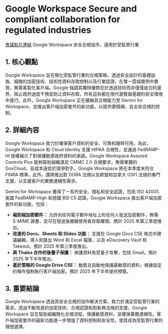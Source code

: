 # Google Workspace Secure and compliant collaboration for regulated industries
[會議影片連結](https://www.youtube.com/watch?v=E2YbBzx9bvc)
Google Workspace 安全合規協作，適用於受監管行業

## 1. 核心觀點

Google Workspace 旨在簡化受監管行業的合規策略，透過安全設計的基礎設施、細緻的加密技術、技術性資料存取控制以及行業認證，在單一雲端實例中實現，無需客製化客戶端。Google 強調其獨特優勢在於透過技術而非僅僅是合約邊界，阻止政府過度干預並防止資料存取，所有這些都在現代瀏覽器基礎的安全環境中進行。此外，Google Workspace 正在擴展其合規能力至 Gemini for Workspace，並推出客戶端加密套件的新功能，以提供更精細、自主和合規的控制。

## 2. 詳細內容

Google Workspace 致力於確保客戶資料的安全、可靠和隨時可用。為此，Google Workspace 和 Cloud Identity 支援 HIPAA 合規性，並通過 FedRAMP-HI 授權展示了對保護敏感政府資料的承諾。Google Workspace Assured Controls Plus 能夠幫助組織滿足 CMMC 2.0 合規要求，無需單獨的 GovCloud，且成本遠低於競爭對手。Google Workspace 將在本季度末符合 FINRA 標準。此外，還將推出對 DORA 法規以及歐盟和加拿大 OSFI 法規的專門支援，以支援客戶的業務連續性需求。

Gemini for Workspace 獲得了一系列安全、隱私和安全認證，包括 ISO 42001、美國 FedRAMP-High 和德國 BSI C5 認證。Google Workspace 推出客戶端加密套件的新功能，包括：

*   **端到端加密郵件：** 允許向任何電子郵件地址上的任何人發送加密郵件，無需 S-MIME 證書，並可在發送後撤銷使用者存取權限。預計 2025 年第三季度推出。
*   **改進的 Docs、Sheets 和 Slides 功能：** 支援在 Google Docs CSE 格式中建議編輯，導入和匯出 Word 和 Excel 檔案，以及 eDiscovery Vault 和 Takeout。預計 2025 年第三季度推出。
*   **與 Thales 合作的後量子保護：** 保護資料免受量子攻擊，包括 Gmail。預計 2025 年下半年推出。
*   **基於策略的 Google Drive CSE：** 動態且自動地保護最敏感的資料，根據設定的條件強制執行客戶端加密。預計 2025 年下半年提供預覽。

## 3. 重要結論

Google Workspace 透過其安全合規的協作解決方案，致力於滿足受監管行業的需求。透過不斷改進的加密技術、合規認證和對新興法規的支援，Google Workspace 旨在幫助組織簡化合規流程，保護敏感資料，並確保業務連續性。客戶端加密套件的最新功能進一步增強了資料控制和安全性，使其成為受監管行業的理想選擇。
